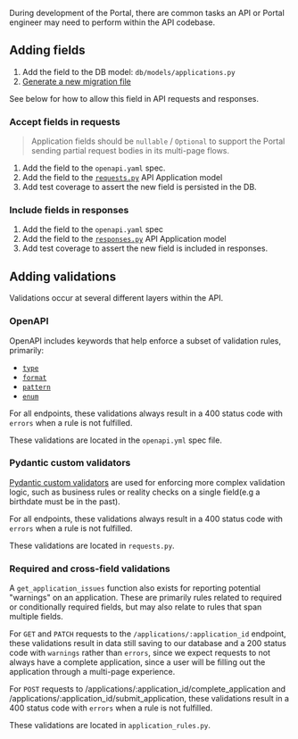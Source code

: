 During development of the Portal, there are common tasks an API or Portal engineer may need to perform within the API codebase.

## Adding fields

1. Add the field to the DB model: `db/models/applications.py`
1. [Generate a new migration file](../../api/README.md#creating-new-migrations)

See below for how to allow this field in API requests and responses.

### Accept fields in requests

> Application fields should be `nullable` / `Optional` to support the Portal sending partial request bodies in its multi-page flows.

1. Add the field to the `openapi.yaml` spec.
1. Add the field to the [`requests.py`](../../api/massgov/pfml/api/models/applications/requests.py) API Application model
1. Add test coverage to assert the new field is persisted in the DB.

### Include fields in responses

1. Add the field to the `openapi.yaml` spec
1. Add the field to the [`responses.py`](../../api/massgov/pfml/api/models/applications/responses.py) API Application model
1. Add test coverage to assert the new field is included in responses.

## Adding validations

Validations occur at several different layers within the API.

### OpenAPI

OpenAPI includes keywords that help enforce a subset of validation rules, primarily:

- [`type`](https://swagger.io/docs/specification/data-models/data-types/)
- [`format`](https://swagger.io/docs/specification/data-models/data-types/#string)
- [`pattern`](https://swagger.io/docs/specification/data-models/data-types/#pattern)
- [`enum`](https://swagger.io/docs/specification/data-models/enums/)

For all endpoints, these validations always result in a 400 status code with `errors` when a rule is not fulfilled.

These validations are located in the `openapi.yml` spec file.

### Pydantic custom validators

[Pydantic custom validators](https://pydantic-docs.helpmanual.io/usage/validators/) are used for enforcing more complex validation logic, such as business rules or reality checks on a single field(e.g a birthdate must be in the past).

For all endpoints, these validations always result in a 400 status code with `errors` when a rule is not fulfilled.

These validations are located in `requests.py`.

### Required and cross-field validations

A `get_application_issues` function also exists for reporting potential "warnings" on an application. These are primarily rules related to required or conditionally required fields, but may also relate to rules that span multiple fields.

For `GET` and `PATCH` requests to the `/applications/:application_id` endpoint, these validations result in data still saving to our database and a 200 status code with `warnings` rather than `errors`, since we expect requests to not always have a complete application, since a user will be filling out the application through a multi-page experience.

For `POST` requests to /applications/:application_id/complete_application and /applications/:application_id/submit_application, these validations result in a 400 status code with `errors` when a rule is not fulfilled.

These validations are located in `application_rules.py`.
